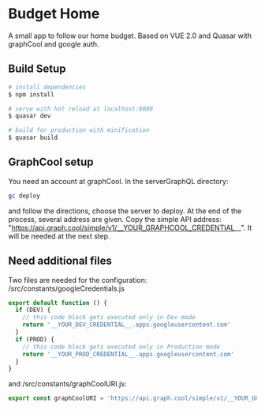 # Budget Home

A small app to follow our home budget. Based on VUE 2.0 and Quasar with graphCool and google auth.

## Build Setup
``` bash
# install dependencies
$ npm install

# serve with hot reload at localhost:8080
$ quasar dev

# build for production with minification
$ quasar build
```

## GraphCool setup
You need an account at graphCool. In the serverGraphQL directory:
``` bash
gc deploy
```
and follow the directions, choose the server to deploy. At the end of the process, several address are given. Copy the simple API address: "https://api.graph.cool/simple/v1/__YOUR_GRAPHCOOL_CREDENTIAL__". It will be needed at the next step.

## Need additional files
Two files are needed for the configuration: /src/constants/googleCredentials.js
``` javascript
export default function () {
  if (DEV) {
    // this code block gets executed only in Dev mode
    return '__YOUR_DEV_CREDENTIAL__.apps.googleusercontent.com'
  }
  if (PROD) {
    // this code block gets executed only in Production mode
    return '__YOUR_PROD_CREDENTIAL__.apps.googleusercontent.com'
  }
}
```
and /src/constants/graphCoolURI.js:
``` javascript
export const graphCoolURI = 'https://api.graph.cool/simple/v1/__YOUR_GRAPHCOOL_CREDENTIAL__'
```



